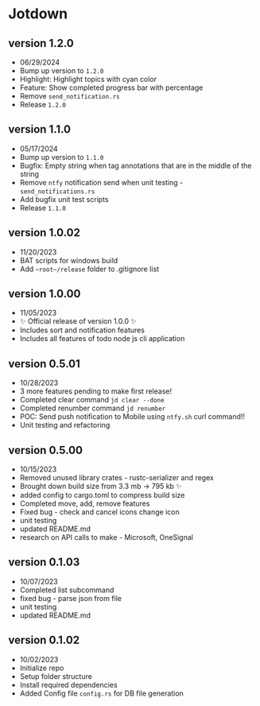 # Jotdown

## version 1.2.0
- 06/29/2024
- Bump up version to `1.2.0`
- Highlight: Highlight topics with cyan color
- Feature: Show completed progress bar with percentage
- Remove `send_notification.rs`
- Release `1.2.0`

## version 1.1.0
- 05/17/2024
- Bump up version to `1.1.0`
- Bugfix: Empty string when tag annotations that are in the middle of the string
- Remove `ntfy` notification send when unit testing - `send_notifications.rs`
- Add bugfix unit test scripts
- Release `1.1.0`

## version 1.0.02
- 11/20/2023
- BAT scripts for windows build
- Add `~root~/release` folder to .gitignore list

## version 1.0.00
- 11/05/2023
- ✨ Official release of version 1.0.0 ✨
- Includes sort and notification features
- Includes all features of todo node js cli application

## version 0.5.01
- 10/28/2023
- 3 more features pending to make first release!
- Completed clear command `jd clear --done`
- Completed renumber command `jd renumber`
- POC: Send push notification to Mobile using `ntfy.sh` curl command!!
- Unit testing and refactoring

## version 0.5.00
- 10/15/2023
- Removed unused library crates - rustc-serializer and regex
- Brought down build size from 3.3 mb -> 795 kb ✨
- added config to cargo.toml to compress build size
- Completed move, add, remove features
- Fixed bug - check and cancel icons change icon
- unit testing
- updated README.md
- research on API calls to make - Microsoft, OneSignal

## version 0.1.03
- 10/07/2023
- Completed list subcommand
- fixed bug - parse json from file
- unit testing
- updated README.md


## version 0.1.02
- 10/02/2023
- Initialize repo
- Setup folder structure
- Install required dependencies
- Added Config file `config.rs` for DB file generation
